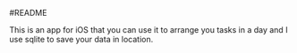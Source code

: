 #README 

This is an app for iOS that you can use it to arrange you tasks   in a day and I use sqlite to save your data in location.